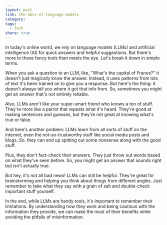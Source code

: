 ```yaml
---
layout: post
link: the-abcs-of-language-models
category: 
tags:
  - Tech
share: true
---
```

In today's online world, we rely on language models (LLMs) and artificial intelligence (AI) for quick answers and helpful suggestions. But there's more to these fancy tools than meets the eye. Let's break it down in simple terms.

When you ask a question to an LLM, like, "What's the capital of France?" it doesn't just magically know the answer. Instead, it uses patterns from lots of text it's been trained on to give you a response. But here's the thing: it doesn't always tell you where it got that info from. So, sometimes you might get an answer that's not entirely reliable.

Also, LLMs aren't like your super-smart friend who knows a ton of stuff. They're more like a parrot that repeats what it's heard. They're good at making sentences and guesses, but they're not great at knowing what's true or false.

And here's another problem: LLMs learn from all sorts of stuff on the internet, even the not-so-trustworthy stuff like social media posts and blogs. So, they can end up spitting out some nonsense along with the good stuff.

Plus, they don't fact-check their answers. They just throw out words based on what they've seen before. So, you might get an answer that sounds right but isn't actually true.

But hey, it's not all bad news! LLMs can still be helpful. They're great for brainstorming and helping you think about things from different angles. Just remember to take what they say with a grain of salt and double-check important stuff yourself.

In the end, while LLMs are handy tools, it's important to remember their limitations. By understanding how they work and being cautious with the information they provide, we can make the most of their benefits while avoiding the pitfalls of misinformation.